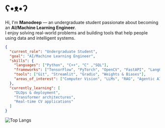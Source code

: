 #   ʕ•ᴥ•ʔ

Hi, I'm **Manodeep** — an undergraduate student passionate about becoming an **AI/Machine Learning Engineer**.  
I enjoy solving real-world problems and building tools that help people using data and intelligent systems.

```json
{
  "current_role": "Undergraduate Student",
  "goal": "AI/Machine Learning Engineer",
  "skills": {
    "languages": ["Python", "C++", "C" ,"SQL"],
    "frameworks": ["TensorFlow", "PyTorch", "OpenCV", "FastAPI", "LangChain"],
    "tools": ["Git", "Streamlit", "Gradio", "Weights & Biases"],
    "areas_of_interest": ["Computer Vision", "LLMs", "RAG", "Agentic AI","Deep Learning", "Edge AI"]
  },
  "currently_learning": [
    "DLOps & deployment",
    "Transformer architectures",
    "Real-time CV applications"
  ]
}
```



![Top Langs](https://github-readme-stats.vercel.app/api/top-langs/?username=manodeepray&hide=jupyter%20notebook,html)
<!-- Proudly created with GPRM ( https://gprm.itsvg.in ) -->
